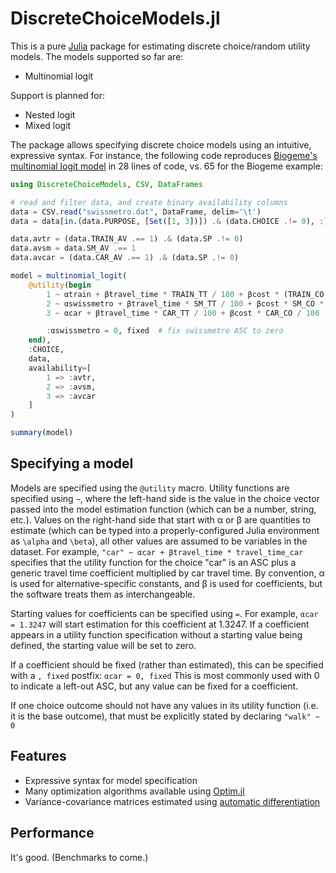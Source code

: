 # DiscreteChoiceModels.jl

This is a pure [Julia](https://julialang.org) package for estimating discrete choice/random utility models. The models supported so far are:

- Multinomial logit

Support is planned for:

- Nested logit
- Mixed logit

The package allows specifying discrete choice models using an intuitive, expressive syntax. For instance, the following code reproduces [Biogeme's multinomial logit model](https://biogeme.epfl.ch/examples/swissmetro/01logit.html) in 28 lines of code, vs. 65 for the Biogeme example:

```julia
using DiscreteChoiceModels, CSV, DataFrames

# read and filter data, and create binary availability columns
data = CSV.read("swissmetro.dat", DataFrame, delim='\t')
data = data[in.(data.PURPOSE, [Set([1, 3])]) .& (data.CHOICE .!= 0), :]

data.avtr = (data.TRAIN_AV .== 1) .& (data.SP .!= 0)
data.avsm = data.SM_AV .== 1
data.avcar = (data.CAR_AV .== 1) .& (data.SP .!= 0)

model = multinomial_logit(
    @utility(begin
        1 ~ αtrain + βtravel_time * TRAIN_TT / 100 + βcost * (TRAIN_CO * (GA == 0)) / 100
        2 ~ αswissmetro + βtravel_time * SM_TT / 100 + βcost * SM_CO * (GA == 0) / 100
        3 ~ αcar + βtravel_time * CAR_TT / 100 + βcost * CAR_CO / 100

        :αswissmetro = 0, fixed  # fix swissmetro ASC to zero 
    end),
    :CHOICE,
    data,
    availability=[
        1 => :avtr,
        2 => :avsm,
        3 => :avcar
    ]
)

summary(model)
```

## Specifying a model

Models are specified using the `@utility` macro. Utility functions are specified using `~`, where the left-hand side is the value in the choice vector passed into the model estimation function (which can be a number, string, etc.). Values on the right-hand side that start with α or β are quantities to estimate (which can be typed into a properly-configured Julia environment as `\alpha` and `\beta`), all other values are assumed to be variables in the dataset. For example,
`"car" ~ αcar + βtravel_time * travel_time_car`
specifies that the utility function for the choice "car" is an ASC plus a generic travel time coefficient multiplied by car travel time. By convention, α is used for alternative-specific constants, and β is used for coefficients, but the software treats them as interchangeable.

Starting values for coefficients can be specified using `=`. For example,
`αcar = 1.3247`
will start estimation for this coefficient at 1.3247. If a coefficient appears in a utility function specification without a starting value being defined, the starting value will be set to zero.

If a coefficient should be fixed (rather than estimated), this can be specified with a `, fixed` postfix:
`αcar = 0, fixed`
This is most commonly used with 0 to indicate a left-out ASC, but any value can be fixed for a coefficient.

If one choice outcome should not have any values in its utility function (i.e. it is the base outcome), that must be explicitly stated by declaring `"walk" ~ 0`

## Features

- Expressive syntax for model specification
- Many optimization algorithms available using [Optim.jl](https://github.com/JuliaNLSolvers/Optim.jl)
- Variance-covariance matrices estimated using [automatic differentiation](https://github.com/JuliaDiff/ForwardDiff.jl)

## Performance

It's good. (Benchmarks to come.)